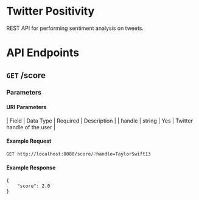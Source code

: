 # Twitter Positivity
REST API for performing sentiment analysis on tweets.

# API Endpoints
## `GET` /score
### Parameters
#### URI Parameters
| Field | Data Type | Required | Description |
| handle | string | Yes | Twitter handle of the user |

#### Example Request
```bash
GET http://localhost:8080/score/?handle=TaylorSwift13
```

#### Example Response
```
{
	"score": 2.0
}
```
